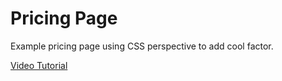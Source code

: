 # Pricing Page

Example pricing page using CSS perspective to add cool factor.

[Video Tutorial](https://youtu.be/NlJLu7xd_xA)
